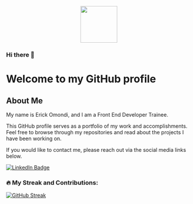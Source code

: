 <div id="header" align="center">
  <img src="https://media.giphy.com/media/M9gbBd9nbDrOTu1Mqx/giphy.gif" width="100"/>
</div>

### Hi there 👋
# Welcome to my GitHub profile

## About Me
My name is Erick Omondi, and I am a Front End Developer Trainee. 

This GitHub profile serves as a portfolio of my work and accomplishments. Feel free to browse through my repositories and read about the projects I have been working on.

If you would like to contact me, please reach out via the social media links below.
<div id="badges">
  <a href="https://www.linkedin.com/in/erick-asaria-a08113212/">
    <img src="https://img.shields.io/badge/LinkedIn-blue?style=for-the-badge&logo=linkedin&logoColor=white" alt="LinkedIn Badge"/>
  </a>
</div>

### :fire: My Streak and Contributions:
[![GitHub Streak](https://github-readme-streak-stats.herokuapp.com/?user=ErickOmondi97&theme=dark&background=000000)](https://git.io/streak-stats)

